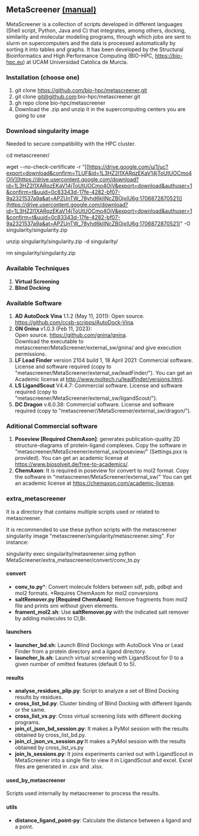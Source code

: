## MetaScreener [(manual)](https://github.com/bio-hpc/metascreener/wiki)
MetaScreener is a collection of scripts developed in different languages (Shell script, Python, Java and C) that integrates, among others, docking, similarity and molecular modeling programs, through which jobs are sent to slurm on supercomputers and the data is processed automatically by sorting it into tables and graphs. It has been developed by the Structural Bioinformatics and High Performance Computing (BIO-HPC, https://bio-hpc.eu) at UCAM Universidad Católica de Murcia.

### Installation (choose one)
1. git clone https://github.com/bio-hpc/metascreener.git
2. git clone git@github.com:bio-hpc/metascreener.git
3. gh repo clone bio-hpc/metascreener
4. Download the .zip and unzip it in the supercomputing centers you are going to use 

### Download singularity image 
Needed to secure compatibility with the HPC cluster.

cd metascreener/

wget --no-check-certificate -r "[[https://drive.google.com/u/1/uc?export=download&confirm=TLUF&id=1L3HZ2l1XARqzEKaV14jToUtUOCmo4OjV](https://drive.usercontent.google.com/download?id=1L3HZ2l1XARqzEKaV14jToUtUOCmo4OjV&export=download&authuser=1&confirm=t&uuid=0c83343d-17fe-4282-bf07-9a2321537a9a&at=APZUnTW_78yhd6klINcZBOjxIU6g:1706872870521)](https://drive.usercontent.google.com/download?id=1L3HZ2l1XARqzEKaV14jToUtUOCmo4OjV&export=download&authuser=1&confirm=t&uuid=0c83343d-17fe-4282-bf07-9a2321537a9a&at=APZUnTW_78yhd6klINcZBOjxIU6g:1706872870521)" -O singularity/singularity.zip

unzip singularity/singularity.zip -d singularity/

rm singularity/singularity.zip

### Available Techniques
1. **Virtual Screening**
2. **Blind Docking**

### Available Software
1. **AD AutoDock Vina** 1.1.2 (May 11, 2011):
   Open source. https://github.com/ccsb-scripps/AutoDock-Vina.
2. **GN Gnina** v1.0.3 (Feb 11, 2023):  
   Open source. https://github.com/gnina/gnina.  
   Download the executable to metascreener/MetaScreener/external_sw/gnina/ and give execution permissions.                               
4. **LF Lead Finder** version 2104 build 1, 18 April 2021: 
   Commercial software. License and software required (copy to "metascreener/MetaScreener/external_sw/leadFinder/").
   You can get an Academic license at http://www.moltech.ru/leadfinder/versions.html.
5. **LS LigandScout** V4.4.7:
   Commercial software. License and software required (copy to "metascreener/MetaScreener/external_sw/ligandScout/").    
6. **DC Dragon** v.6.0.38:
   Commercial software. License and software required (copy to "metascreener//MetaScreener/external_sw/dragon/").
   
### Aditional Commercial software
1. **Poseview [Required ChemAxon]**:  generates publication-quality 2D structure-diagrams of protein-ligand complexes.
   Copy the software in "metascreener/MetaScreener/external_sw/poseview/" (Settings.pxx is provided).
   You can get an academic license at https://www.biosolveit.de/free-to-academics/.
2. **ChemAxon**: It is required in poseview for convert to mol2 format.
   Copy the software in "metascreener/MetaScreener/external_sw/"
   You can get an academic license at https://chemaxon.com/academic-license.
   
### extra_metascreener
It is a directory that contains multiple scripts used or related to metascreener. 

It is recommended to use these python scripts with the metascreener singularity image "metascreener/singularity/metascreener.simg". 
For instance:

singularity exec singularity/metasreener.simg python MetaScreener/extra_metascreener/convert/conv_to.py

#### convert
- **conv_to.py***: Convert molecule folders between sdf, pdb, pdbqt and mol2 formats. *Requires ChemAxom for mol2 conversions 
- **saltRemover.py [Required ChemAxon]**: Remove fragments from mol2 file and prints smi without given elements.
- **frament_mol2.sh**: Use **saltRemover.py** with the indicated salt remover by adding molecules to Cl,Br.
#### launchers
- **launcher_bd.sh**: Launch Blind Dockings with AutoDock Vina or Lead Finder from a protein directory and a ligand directory. 
- **launcher_ls.sh**: Launch virtual screening with LigandScout for 0 to a given number of omitted features (default 0 to 5).
#### results
- **analyse_residues_plip.py**: Script to analyze a set of Blind Docking results by residues.
- **cross_list_bd.py**: Cluster binding of Blind Docking with different ligands or the same.
- **cross_list_vs.py**: Cross virtual screening lists with different docking programs.
- **join_cl_json_bd_session.py**: It makes a PyMol session with the results obtained by cross_list_bd.py.
- **join_cl_json_vs_session.py**:It makes a PyMol session with the results obtained by cross_list_vs.py
- **join_ls_sessions.py**: It joins experiments carried out with LigandScout in MetaScreener into a single file to view it in LigandScout and excel.
 Excel files are generated in .csv and .xlsx.
#### used_by_metascreener
Scripts used internally by metascreener to process the results. 
#### utils
- **distance_ligand_point-py**: Calculate the distance between a ligand and a point.

